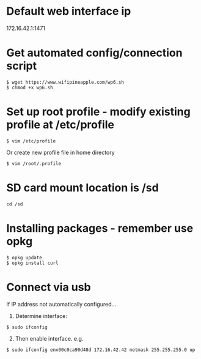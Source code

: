 # Default web interface ip
172.16.42.1:1471

# Get automated config/connection script
```shell
$ wget https://www.wifipineapple.com/wp6.sh
$ chmod +x wp6.sh
```

# Set up root profile - modify existing profile at /etc/profile
```shell
$ vim /etc/profile
```
Or create new profile file in home directory
```shell
$ vim /root/.profile
```

# SD card mount location is /sd
```shell
cd /sd
```

# Installing packages - remember use opkg
```shell
$ opkg update
$ opkg install curl
```

# Connect via usb
If IP address not automatically configured...
1. Determine interface:
```shell
$ sudo ifconfig
```
2. Then enable interface. e.g.
```shell
$ sudo ifconfig enx00c0ca90d48d 172.16.42.42 netmask 255.255.255.0 up
```

